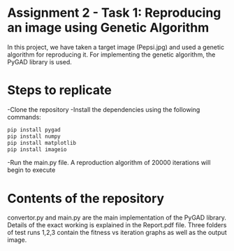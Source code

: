 # Assignment 2 - Task 1: Reproducing an image using Genetic Algorithm

In this project, we have taken a target image (Pepsi.jpg) and used a genetic algorithm for reproducing it.
For implementing the genetic algorithm, the PyGAD library is used.

# Steps to replicate

-Clone the repository
-Install the dependencies using the following commands:

```python
pip install pygad
pip install numpy
pip install matplotlib
pip install imageio
```
-Run the main.py file. A reproduction algorithm of 20000 iterations will begin to execute

# Contents of the repository

convertor.py and main.py are the main implementation of the PyGAD library. Details of the exact working is explained in the Report.pdf file. 
Three folders of test runs 1,2,3 contain the fitness vs iteration graphs as well as the output image.